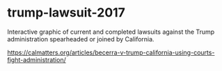 # trump-lawsuit-2017
Interactive graphic of current and completed lawsuits against the Trump administration spearheaded or joined by California.

https://calmatters.org/articles/becerra-v-trump-california-using-courts-fight-administration/
